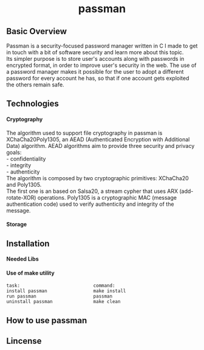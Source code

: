 <!-- maybe here should be put a logo -->

<h1 align="center">passman</h1>

<!-- maybe here should be put a logo -->

<!-- links and badges here -->

## Basic Overview

Passman is a security-focused password manager written in C I made to get in touch with  a bit of
software security and learn more about this topic.  
Its simpler purpose is to store user's accounts along with passwords in encrypted format, in order
to improve user's security in the web. The use of a password manager makes it possible for the user
to adopt a different password for every account he has, so that if one account gets exploited the
others remain safe.

## Technologies

#### Cryptography

The algorithm used to support file cryptography in passman is XChaCha20Poly1305, an AEAD 
(Authenticated Encryption with Additional Data) algorithm. AEAD algorithms aim to provide three 
security and privacy goals:  
    - confidentiality  
    - integrity  
    - authenticity    
The algorithm is composed by two cryptographic primitives: XChaCha20 and Poly1305.  
The first one is an based on Salsa20, a stream cypher that uses ARX (add-rotate-XOR) operations.
Poly1305 is a cryptographic MAC (message authentication code) used to verify authenticity and
integrity of the message. 

#### Storage

## Installation

#### Needed Libs

#### Use of make utility

```
task:                           command:
install passman                 make install
run passman                     passman
uninstall passman               make clean
```

## How to use passman

## Lincense